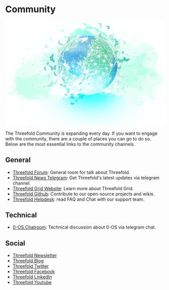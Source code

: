# Community
![](./img/header.png)

The Threefold Community is expanding every day. If you want to engage with the community, there are a couple of places you can go to do so. Below are the most essential links to the community channels.

## General
- [Threefold Forum](forum.threefold.io/): General room for talk about Threefold.
- [Threefold News Telegram](https://t.me/threefoldnews): Get Threefold's latest updates via telegram channel.
- [Threefold Grid Website](www.threefold.io/): Learn more about Threefold Grid.
- [Threefold Github](https://github.com/threefoldfoundation/): Contribute to our open-source projects and wikis.
- [Threefold Helpdesk](https://github.com/threefoldfoundation/): read FAQ and Chat with our support team.

## Technical
- [0-OS Chatroom](https://t.me/zero_os_tech): Technical discussion about 0-OS via telegram chat.


## Social
- [Threefold Newsletter](https://landing.mailerlite.com/webforms/landing/i3m3q8)
- [Threefold Blog](blog.threefold.io)
- [Threefold Twitter](https://twitter.com/threefold_io)
- [Threefold Facebook](https://facebook.com/ThreeFold.io)
- [Threefold LinkedIn](https://linkedin.com/company/threefold-foundation/)
- [Threefold Youtube](https://youtube.com/c/ThreeFoldFoundation)
